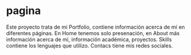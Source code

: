 # pagina
Este proyecto trata de mi Portfolio, contiene información acerca de mí en diferentes páginas.
En Home tenemos solo presenación, en About más información acerca de mí, información académica, proyectos.
Skills contiene los lenguajes que utilizo.
Contacs tiene mis redes sociales.
